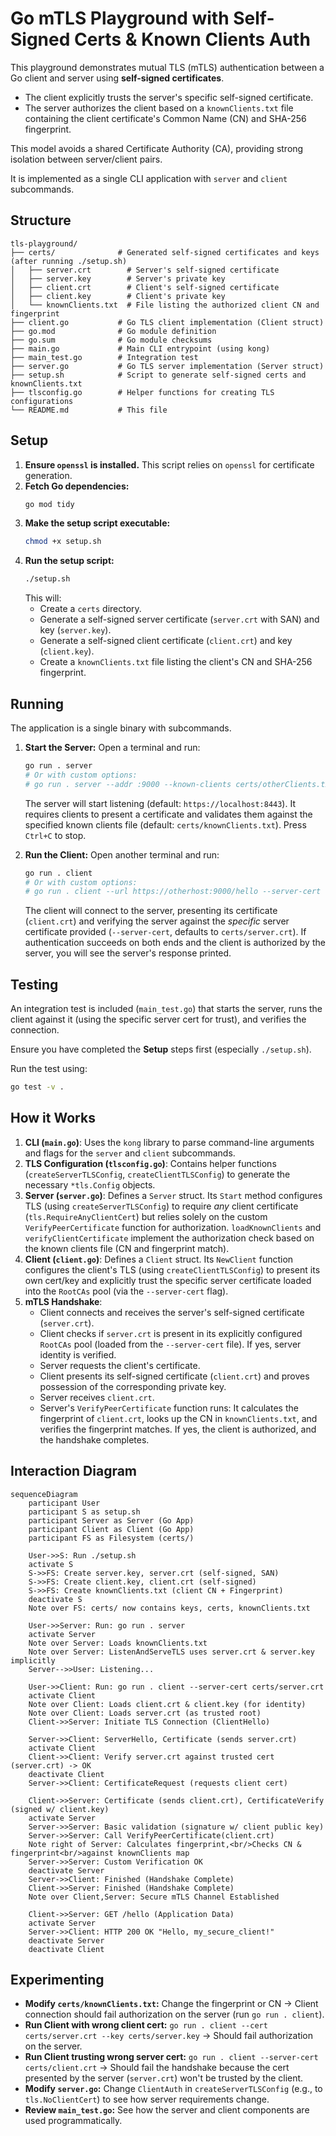 # Go mTLS Playground with Self-Signed Certs & Known Clients Auth

This playground demonstrates mutual TLS (mTLS) authentication between a Go client and server using **self-signed certificates**.

- The client explicitly trusts the server's specific self-signed certificate.
- The server authorizes the client based on a `knownClients.txt` file containing the client certificate's Common Name (CN) and SHA-256 fingerprint.

This model avoids a shared Certificate Authority (CA), providing strong isolation between server/client pairs.

It is implemented as a single CLI application with `server` and `client` subcommands.

## Structure

```
tls-playground/
├── certs/              # Generated self-signed certificates and keys (after running ./setup.sh)
│   ├── server.crt        # Server's self-signed certificate
│   ├── server.key        # Server's private key
│   ├── client.crt        # Client's self-signed certificate
│   ├── client.key        # Client's private key
│   └── knownClients.txt  # File listing the authorized client CN and fingerprint
├── client.go           # Go TLS client implementation (Client struct)
├── go.mod              # Go module definition
├── go.sum              # Go module checksums
├── main.go             # Main CLI entrypoint (using kong)
├── main_test.go        # Integration test
├── server.go           # Go TLS server implementation (Server struct)
├── setup.sh            # Script to generate self-signed certs and knownClients.txt
├── tlsconfig.go        # Helper functions for creating TLS configurations
└── README.md           # This file
```

## Setup

1.  **Ensure `openssl` is installed.** This script relies on `openssl` for certificate generation.
2.  **Fetch Go dependencies:**
    ```bash
    go mod tidy
    ```
3.  **Make the setup script executable:**
    ```bash
    chmod +x setup.sh
    ```
4.  **Run the setup script:**
    ```bash
    ./setup.sh
    ```
    This will:
    - Create a `certs` directory.
    - Generate a self-signed server certificate (`server.crt` with SAN) and key (`server.key`).
    - Generate a self-signed client certificate (`client.crt`) and key (`client.key`).
    - Create a `knownClients.txt` file listing the client's CN and SHA-256 fingerprint.

## Running

The application is a single binary with subcommands.

1.  **Start the Server:**
    Open a terminal and run:

    ```bash
    go run . server
    # Or with custom options:
    # go run . server --addr :9000 --known-clients certs/otherClients.txt --cert certs/otherServer.crt --key certs/otherServer.key
    ```

    The server will start listening (default: `https://localhost:8443`). It requires clients to present a certificate and validates them against the specified known clients file (default: `certs/knownClients.txt`). Press `Ctrl+C` to stop.

2.  **Run the Client:**
    Open another terminal and run:
    ```bash
    go run . client
    # Or with custom options:
    # go run . client --url https://otherhost:9000/hello --server-cert certs/otherServer.crt --cert certs/otherClient.crt --key certs/otherClient.key
    ```
    The client will connect to the server, presenting its certificate (`client.crt`) and verifying the server against the _specific_ server certificate provided (`--server-cert`, defaults to `certs/server.crt`). If authentication succeeds on both ends and the client is authorized by the server, you will see the server's response printed.

## Testing

An integration test is included (`main_test.go`) that starts the server, runs the client against it (using the specific server cert for trust), and verifies the connection.

Ensure you have completed the **Setup** steps first (especially `./setup.sh`).

Run the test using:

```bash
go test -v .
```

## How it Works

1.  **CLI (`main.go`)**: Uses the `kong` library to parse command-line arguments and flags for the `server` and `client` subcommands.
2.  **TLS Configuration (`tlsconfig.go`)**: Contains helper functions (`createServerTLSConfig`, `createClientTLSConfig`) to generate the necessary `*tls.Config` objects.
3.  **Server (`server.go`)**: Defines a `Server` struct. Its `Start` method configures TLS (using `createServerTLSConfig`) to require _any_ client certificate (`tls.RequireAnyClientCert`) but relies solely on the custom `VerifyPeerCertificate` function for authorization. `loadKnownClients` and `verifyClientCertificate` implement the authorization check based on the known clients file (CN and fingerprint match).
4.  **Client (`client.go`)**: Defines a `Client` struct. Its `NewClient` function configures the client's TLS (using `createClientTLSConfig`) to present its own cert/key and explicitly trust the specific server certificate loaded into the `RootCAs` pool (via the `--server-cert` flag).
5.  **mTLS Handshake**:
    - Client connects and receives the server's self-signed certificate (`server.crt`).
    - Client checks if `server.crt` is present in its explicitly configured `RootCAs` pool (loaded from the `--server-cert` file). If yes, server identity is verified.
    - Server requests the client's certificate.
    - Client presents its self-signed certificate (`client.crt`) and proves possession of the corresponding private key.
    - Server receives `client.crt`.
    - Server's `VerifyPeerCertificate` function runs: It calculates the fingerprint of `client.crt`, looks up the CN in `knownClients.txt`, and verifies the fingerprint matches. If yes, the client is authorized, and the handshake completes.

## Interaction Diagram

```mermaid
sequenceDiagram
    participant User
    participant S as setup.sh
    participant Server as Server (Go App)
    participant Client as Client (Go App)
    participant FS as Filesystem (certs/)

    User->>S: Run ./setup.sh
    activate S
    S->>FS: Create server.key, server.crt (self-signed, SAN)
    S->>FS: Create client.key, client.crt (self-signed)
    S->>FS: Create knownClients.txt (client CN + Fingerprint)
    deactivate S
    Note over FS: certs/ now contains keys, certs, knownClients.txt

    User->>Server: Run: go run . server
    activate Server
    Note over Server: Loads knownClients.txt
    Note over Server: ListenAndServeTLS uses server.crt & server.key implicitly
    Server-->>User: Listening...

    User->>Client: Run: go run . client --server-cert certs/server.crt
    activate Client
    Note over Client: Loads client.crt & client.key (for identity)
    Note over Client: Loads server.crt (as trusted root)
    Client->>Server: Initiate TLS Connection (ClientHello)

    Server->>Client: ServerHello, Certificate (sends server.crt)
    activate Client
    Client->>Client: Verify server.crt against trusted cert (server.crt) -> OK
    deactivate Client
    Server->>Client: CertificateRequest (requests client cert)

    Client->>Server: Certificate (sends client.crt), CertificateVerify (signed w/ client.key)
    activate Server
    Server->>Server: Basic validation (signature w/ client public key)
    Server->>Server: Call VerifyPeerCertificate(client.crt)
    Note right of Server: Calculates fingerprint,<br/>Checks CN & fingerprint<br/>against knownClients map
    Server->>Server: Custom Verification OK
    deactivate Server
    Server->>Client: Finished (Handshake Complete)
    Client->>Server: Finished (Handshake Complete)
    Note over Client,Server: Secure mTLS Channel Established

    Client->>Server: GET /hello (Application Data)
    activate Server
    Server->>Client: HTTP 200 OK "Hello, my_secure_client!"
    deactivate Server
    deactivate Client

```

## Experimenting

- **Modify `certs/knownClients.txt`:** Change the fingerprint or CN -> Client connection should fail authorization on the server (run `go run . client`).
- **Run Client with wrong client cert:** `go run . client --cert certs/server.crt --key certs/server.key` -> Should fail authorization on the server.
- **Run Client trusting wrong server cert:** `go run . client --server-cert certs/client.crt` -> Should fail the handshake because the cert presented by the server (`server.crt`) won't be trusted by the client.
- **Modify `server.go`:** Change `ClientAuth` in `createServerTLSConfig` (e.g., to `tls.NoClientCert`) to see how server requirements change.
- **Review `main_test.go`:** See how the server and client components are used programmatically.
